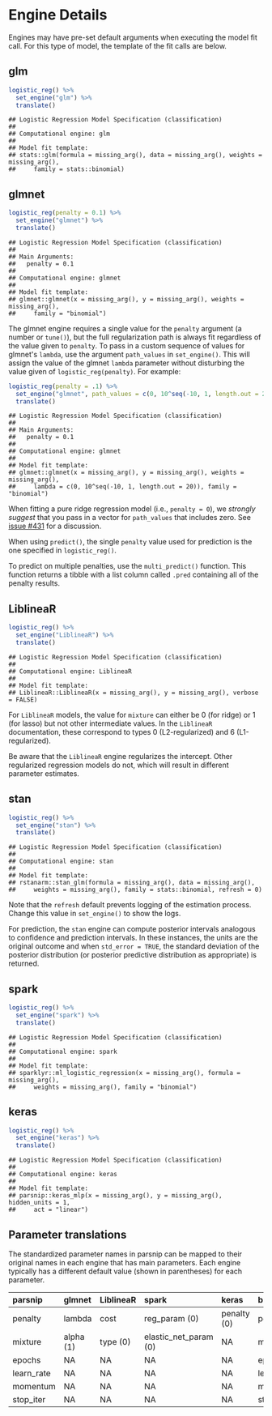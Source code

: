 # Engine Details




Engines may have pre-set default arguments when executing the model fit call. 
For this type of model, the template of the fit calls are below.

## glm


```r
logistic_reg() %>% 
  set_engine("glm") %>% 
  translate()
```

```
## Logistic Regression Model Specification (classification)
## 
## Computational engine: glm 
## 
## Model fit template:
## stats::glm(formula = missing_arg(), data = missing_arg(), weights = missing_arg(), 
##     family = stats::binomial)
```

## glmnet


```r
logistic_reg(penalty = 0.1) %>% 
  set_engine("glmnet") %>% 
  translate()
```

```
## Logistic Regression Model Specification (classification)
## 
## Main Arguments:
##   penalty = 0.1
## 
## Computational engine: glmnet 
## 
## Model fit template:
## glmnet::glmnet(x = missing_arg(), y = missing_arg(), weights = missing_arg(), 
##     family = "binomial")
```

The glmnet engine requires a single value for the `penalty` argument (a number
or `tune()`), but the full regularization path is always fit
regardless of the value given to `penalty`. To pass in a custom sequence of
values for glmnet's `lambda`, use the argument `path_values` in `set_engine()`. 
This will assign the value of the glmnet `lambda` parameter without disturbing
the value given of `logistic_reg(penalty)`. For example: 


```r
logistic_reg(penalty = .1) %>% 
  set_engine("glmnet", path_values = c(0, 10^seq(-10, 1, length.out = 20))) %>% 
  translate()
```

```
## Logistic Regression Model Specification (classification)
## 
## Main Arguments:
##   penalty = 0.1
## 
## Computational engine: glmnet 
## 
## Model fit template:
## glmnet::glmnet(x = missing_arg(), y = missing_arg(), weights = missing_arg(), 
##     lambda = c(0, 10^seq(-10, 1, length.out = 20)), family = "binomial")
```

When fitting a pure ridge regression model (i.e., `penalty = 0`), we _strongly
suggest_ that you pass in a vector for `path_values` that includes zero. See 
[issue #431](https://github.com/tidymodels/parsnip/issues/431) for a discussion. 

When using `predict()`, the single `penalty` value used for prediction is the 
one specified in `logistic_reg()`. 

To predict on multiple penalties, use the `multi_predict()` function. 
This function returns a tibble with a list column called `.pred` containing 
all of the penalty results.


## LiblineaR


```r
logistic_reg() %>% 
  set_engine("LiblineaR") %>% 
  translate()
```

```
## Logistic Regression Model Specification (classification)
## 
## Computational engine: LiblineaR 
## 
## Model fit template:
## LiblineaR::LiblineaR(x = missing_arg(), y = missing_arg(), verbose = FALSE)
```

For `LiblineaR` models, the value for `mixture` can either be 0 (for ridge) or 1 
(for lasso) but not other intermediate values. In the `LiblineaR` documentation, 
these correspond to types 0 (L2-regularized) and 6 (L1-regularized).

Be aware that the `LiblineaR` engine regularizes the intercept. Other 
regularized regression models do not, which will result in different parameter estimates.

## stan


```r
logistic_reg() %>% 
  set_engine("stan") %>% 
  translate()
```

```
## Logistic Regression Model Specification (classification)
## 
## Computational engine: stan 
## 
## Model fit template:
## rstanarm::stan_glm(formula = missing_arg(), data = missing_arg(), 
##     weights = missing_arg(), family = stats::binomial, refresh = 0)
```

Note that the `refresh` default prevents logging of the estimation process.
Change this value in `set_engine()` to show the logs.

For prediction, the `stan` engine can compute posterior  intervals analogous to
confidence and prediction intervals. In  these instances, the units are the
original outcome and when  `std_error = TRUE`, the standard deviation of the
posterior  distribution (or posterior predictive distribution as  appropriate) is
returned.

## spark


```r
logistic_reg() %>% 
  set_engine("spark") %>% 
  translate()
```

```
## Logistic Regression Model Specification (classification)
## 
## Computational engine: spark 
## 
## Model fit template:
## sparklyr::ml_logistic_regression(x = missing_arg(), formula = missing_arg(), 
##     weights = missing_arg(), family = "binomial")
```

## keras


```r
logistic_reg() %>% 
  set_engine("keras") %>% 
  translate()
```

```
## Logistic Regression Model Specification (classification)
## 
## Computational engine: keras 
## 
## Model fit template:
## parsnip::keras_mlp(x = missing_arg(), y = missing_arg(), hidden_units = 1, 
##     act = "linear")
```


## Parameter translations

The standardized parameter names in parsnip can be mapped to their original 
names in each engine that has main parameters. Each engine typically has a 
different default value (shown in parentheses) for each parameter.


|**parsnip** |**glmnet** |**LiblineaR** |**spark**             |**keras**   |**brulee** |
|:-----------|:----------|:-------------|:---------------------|:-----------|:----------|
|penalty     |lambda     |cost          |reg_param (0)         |penalty (0) |penalty    |
|mixture     |alpha (1)  |type (0)      |elastic_net_param (0) |NA          |mixture    |
|epochs      |NA         |NA            |NA                    |NA          |epochs     |
|learn_rate  |NA         |NA            |NA                    |NA          |learn_rate |
|momentum    |NA         |NA            |NA                    |NA          |momentum   |
|stop_iter   |NA         |NA            |NA                    |NA          |stop_iter  |
